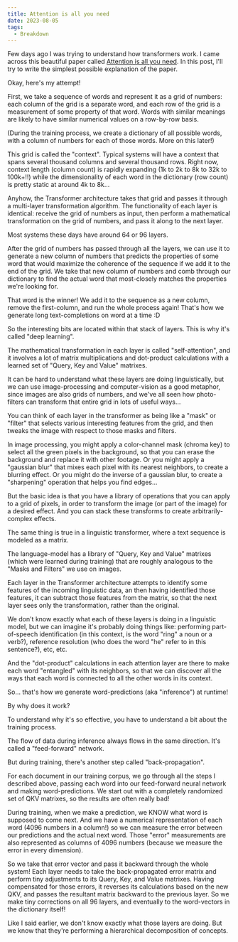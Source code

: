 ```yaml
---
title: Attention is all you need
date: 2023-08-05
tags:
  - Breakdown
---
```


Few days ago I was trying to understand how transformers work. I came across this beautiful paper called [Attention is all you need](https://arxiv.org/pdf/1706.03762.pdf). In this post, I'll try to write the simplest possible explanation of the paper.


Okay, here's my attempt!

First, we take a sequence of words and represent it as a grid of numbers: each column of the grid is a separate word, and each row of the grid is a measurement of some property of that word. Words with similar meanings are likely to have similar numerical values on a row-by-row basis.

(During the training process, we create a dictionary of all possible words, with a column of numbers for each of those words. More on this later!)

This grid is called the "context". Typical systems will have a context that spans several thousand columns and several thousand rows. Right now, context length (column count) is rapidly expanding (1k to 2k to 8k to 32k to 100k+!!) while the dimensionality of each word in the dictionary (row count) is pretty static at around 4k to 8k...

Anyhow, the Transformer architecture takes that grid and passes it through a multi-layer transformation algorithm. The functionality of each layer is identical: receive the grid of numbers as input, then perform a mathematical transformation on the grid of numbers, and pass it along to the next layer.

Most systems these days have around 64 or 96 layers.

After the grid of numbers has passed through all the layers, we can use it to generate a new column of numbers that predicts the properties of some word that would maximize the coherence of the sequence if we add it to the end of the grid. We take that new column of numbers and comb through our dictionary to find the actual word that most-closely matches the properties we're looking for.

That word is the winner! We add it to the sequence as a new column, remove the first-column, and run the whole process again! That's how we generate long text-completions on word at a time :D

So the interesting bits are located within that stack of layers. This is why it's called "deep learning".

The mathematical transformation in each layer is called "self-attention", and it involves a lot of matrix multiplications and dot-product calculations with a learned set of "Query, Key and Value" matrixes.

It can be hard to understand what these layers are doing linguistically, but we can use image-processing and computer-vision as a good metaphor, since images are also grids of numbers, and we've all seen how photo-filters can transform that entire grid in lots of useful ways...

You can think of each layer in the transformer as being like a "mask" or "filter" that selects various interesting features from the grid, and then tweaks the image with respect to those masks and filters.

In image processing, you might apply a color-channel mask (chroma key) to select all the green pixels in the background, so that you can erase the background and replace it with other footage. Or you might apply a "gaussian blur" that mixes each pixel with its nearest neighbors, to create a blurring effect. Or you might do the inverse of a gaussian blur, to create a "sharpening" operation that helps you find edges...

But the basic idea is that you have a library of operations that you can apply to a grid of pixels, in order to transform the image (or part of the image) for a desired effect. And you can stack these transforms to create arbitrarily-complex effects.

The same thing is true in a linguistic transformer, where a text sequence is modeled as a matrix.

The language-model has a library of "Query, Key and Value" matrixes (which were learned during training) that are roughly analogous to the "Masks and Filters" we use on images.

Each layer in the Transformer architecture attempts to identify some features of the incoming linguistic data, an then having identified those features, it can subtract those features from the matrix, so that the next layer sees only the transformation, rather than the original.

We don't know exactly what each of these layers is doing in a linguistic model, but we can imagine it's probably doing things like: performing part-of-speech identification (in this context, is the word "ring" a noun or a verb?), reference resolution (who does the word "he" refer to in this sentence?), etc, etc.

And the "dot-product" calculations in each attention layer are there to make each word "entangled" with its neighbors, so that we can discover all the ways that each word is connected to all the other words in its context.

So... that's how we generate word-predictions (aka "inference") at runtime!

By why does it work?

To understand why it's so effective, you have to understand a bit about the training process.

The flow of data during inference always flows in the same direction. It's called a "feed-forward" network.

But during training, there's another step called "back-propagation".

For each document in our training corpus, we go through all the steps I described above, passing each word into our feed-forward neural network and making word-predictions. We start out with a completely randomized set of QKV matrixes, so the results are often really bad!

During training, when we make a prediction, we KNOW what word is supposed to come next. And we have a numerical representation of each word (4096 numbers in a column!) so we can measure the error between our predictions and the actual next word. Those "error" measurements are also represented as columns of 4096 numbers (because we measure the error in every dimension).

So we take that error vector and pass it backward through the whole system! Each layer needs to take the back-propagated error matrix and perform tiny adjustments to its Query, Key, and Value matrixes. Having compensated for those errors, it reverses its calculations based on the new QKV, and passes the resultant matrix backward to the previous layer. So we make tiny corrections on all 96 layers, and eventually to the word-vectors in the dictionary itself!

Like I said earlier, we don't know exactly what those layers are doing. But we know that they're performing a hierarchical decomposition of concepts.


